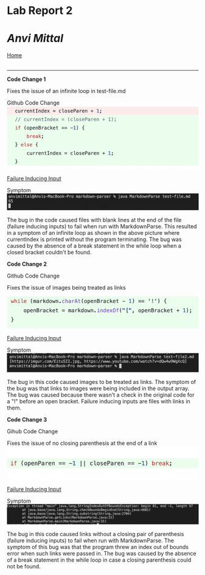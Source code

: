 # Lab Report 2
# *Anvi Mittal*

[Home](index.html)
<br />
<br />

***

**Code Change 1**

Fixes the issue of an infinite loop in test-file.md

Github Code Change
![Image](fix1.png)

[Failure Inducing Input](https://github.com/AnviMittal/markdown-parser/blob/main/test-file.md)

Symptom
![Image](symptom1.png)

The bug in the code caused files with blank lines at the end of the file (failure inducing inputs) to fail when run with MarkdownParse. This resulted in a symptom of an infinite loop as shown in the above picture where currentIndex is printed without the program terminating. The bug was caused by the absence of a break statement in the while loop when a closed bracket couldn't be found. 

**Code Change 2**


Github Code Change

Fixes the issue of images being treated as links

![Image](fix2.png)


[Failure Inducing Input](https://github.com/AnviMittal/markdown-parser/blob/main/test-file2.md)

Symptom
![Image](symptom2.png)

The bug in this code caused images to be treated as links. The symptom of the bug was that links to images were being included in the output array. The bug was caused because there wasn't a check in the original code for a "!" before an open bracket. Failure inducing inputs are files with links in them.

**Code Change 3**

Gihub Code Change

Fixes the issue of no closing parenthesis at the end of a link
![Image](fix3.png)

[Failure Inducing Input](https://github.com/AnviMittal/markdown-parser/blob/main/test-file3.md)


Symptom
![Image](symptom3.png)

The bug in this code caused links without a closing pair of parenthesis (failure inducing inputs) to fail when run with MarkdownParse. The symptom of this bug was that the program threw an index out of bounds error when such links were passed in. The bug was caused by the absence of a break statement in the while loop in case a closing parenthesis could not be found. 

